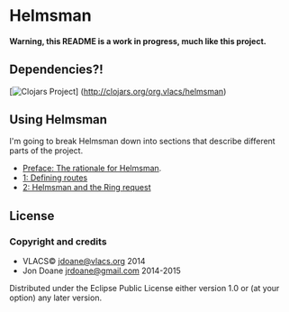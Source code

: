 # Helmsman

#### Warning, this README is a work in progress, much like this project.

## Dependencies?!
[![Clojars Project](http://clojars.org/org.vlacs/helmsman/latest-version.svg)]
(http://clojars.org/org.vlacs/helmsman)

## Using Helmsman
I'm going to break Helmsman down into sections that describe different parts of
the project.
- [Preface: The rationale for
  Helmsman](https://github.com/vlacs/helmsman/blob/dev/00-rationale.md).
- [1: Defining
  routes](https://github.com/vlacs/helmsman/blob/dev/01-defining-routes.md)
- [2: Helmsman and the Ring
  request](https://github.com/vlacs/helmsman/blob/dev/02-requests.md)


## License

### Copyright and credits
 - VLACS© <jdoane@vlacs.org> 2014
 - Jon Doane <jrdoane@gmail.com> 2014-2015

Distributed under the Eclipse Public License either version 1.0 or (at
your option) any later version.
